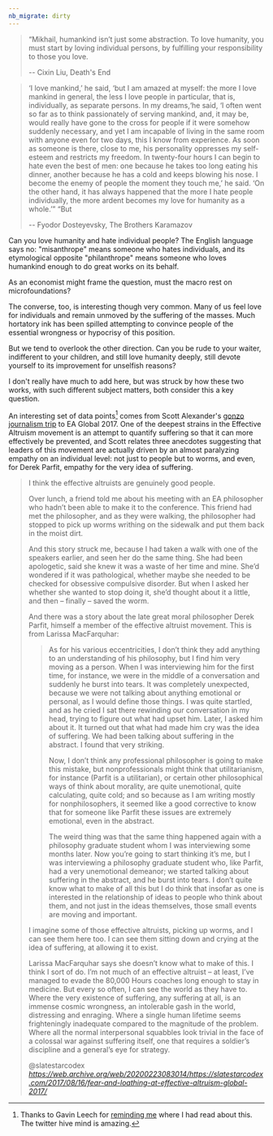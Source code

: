 ```yaml
---
nb_migrate: dirty
---
```


> “Mikhail, humankind isn’t just some abstraction. To love humanity, you must start by loving individual persons, by fulfilling your responsibility to those you love.
>
> -- Cixin Liu, Death's End

> ‘I love mankind,’ he said, ‘but I am amazed at myself: the more I love mankind in general, the less I love people in particular, that is, individually, as separate persons. In my dreams,‘he said, ‘I often went so far as to think passionately of serving mankind, and, it may be, would really have gone to the cross for people if it were somehow suddenly necessary, and yet I am incapable of living in the same room with anyone even for two days, this I know from experience. As soon as someone is there, close to me, his personality oppresses my self-esteem and restricts my freedom. In twenty-four hours I can begin to hate even the best of men: one because he takes too long eating his dinner, another because he has a cold and keeps blowing his nose. I become the enemy of people the moment they touch me,’ he said. ‘On the other hand, it has always happened that the more I hate people individually, the more ardent becomes my love for humanity as a whole.’” “But
> 
> -- Fyodor Dosteyevsky, The Brothers Karamazov

Can you love humanity and hate individual people? The English language says no: "misanthrope" means someone who hates individuals, and its etymological opposite "philanthrope" means someone who loves humankind enough to do great works on its behalf.

As an economist might frame the question, must the macro rest on microfoundations?

The converse, too, is interesting though very common. Many of us feel love for individuals and remain unmoved by the suffering of the masses. Much hortatory ink has been spilled attempting to convince people of the essential wrongness or hypocrisy of this position.

But we tend to overlook the other direction. Can you be rude to your waiter, indifferent to your children, and still love humanity deeply, still devote yourself to its improvement for unselfish reasons?

I don't really have much to add here, but was struck by how these two works, with such different subject matters, both consider this a key question.

An interesting set of data points[^thanks] comes from Scott Alexander's [gonzo journalism trip](https://web.archive.org/web/20200223083014/https://slatestarcodex.com/2017/08/16/fear-and-loathing-at-effective-altruism-global-2017/) to EA Global 2017. One of the deepest strains in the Effective Altruism movement is an attempt to quantify suffering so that it can more effectively be prevented, and Scott relates three anecdotes suggesting that leaders of this movement are actually driven by an almost paralyzing empathy on an individual level: not just to people but to worms, and even, for Derek Parfit, empathy for the very idea of suffering.


<blockquote class="quoteback" darkmode="" data-title="Fear%20And%20Loathing%20At%20Effective%20Altruism%20Global%202017" data-author="@slatestarcodex" cite="https://web.archive.org/web/20200223083014/https://slatestarcodex.com/2017/08/16/fear-and-loathing-at-effective-altruism-global-2017/">
<p>I think the effective altruists are genuinely good people.</p>
<p>Over lunch, a friend told me about his meeting with an EA philosopher who hadn’t been able to make it to the conference. This friend had met the philosopher, and as they were walking, the philosopher had stopped to pick up worms writhing on the sidewalk and put them back in the moist dirt.</p>
<p>And this story struck me, because I had taken a walk with one of the speakers earlier, and seen her do the same thing. She had been apologetic, said she knew it was a waste of her time and mine. She’d wondered if it was pathological, whether maybe she needed to be checked for obsessive compulsive disorder. But when I asked her whether she wanted to stop doing it, she’d thought about it a little, and then – finally – saved the worm.</p>
<p>And there was a story about the late great moral philosopher Derek Parfit, himself a member of the effective altruist movement. This is from Larissa MacFarquhar:</p>
<blockquote><p>As for his various eccentricities, I don’t think they add anything to an understanding of his philosophy, but I find him very moving as a person. When I was interviewing him for the first time, for instance, we were in the middle of a conversation and suddenly he burst into tears. It was completely unexpected, because we were not talking about anything emotional or personal, as I would define those things. I was quite startled, and as he cried I sat there rewinding our conversation in my head, trying to figure out what had upset him. Later, I asked him about it. It turned out that what had made him cry was the idea of suffering. We had been talking about suffering in the abstract. I found that very striking. </p>
<p>Now, I don’t think any professional philosopher is going to make this mistake, but nonprofessionals might think that utilitarianism, for instance (Parfit is a utilitarian), or certain other philosophical ways of think about morality, are quite unemotional, quite calculating, quite cold; and so because as I am writing mostly for nonphilosophers, it seemed like a good corrective to know that for someone like Parfit these issues are extremely emotional, even in the abstract.</p>
<p>The weird thing was that the same thing happened again with a philosophy graduate student whom I was interviewing some months later. Now you’re going to start thinking it’s me, but I was interviewing a philosophy graduate student who, like Parfit, had a very unemotional demeanor; we started talking about suffering in the abstract, and he burst into tears. I don’t quite know what to make of all this but I do think that insofar as one is interested in the relationship of ideas to people who think about them, and not just in the ideas themselves, those small events are moving and important.</p></blockquote>
<p>I imagine some of those effective altruists, picking up worms, and I can see them here too. I can see them sitting down and crying at the idea of suffering, at allowing it to exist.</p>
<p>Larissa MacFarquhar says she doesn’t know what to make of this. I think I sort of do. I’m not much of an effective altruist – at least, I’ve managed to evade the 80,000 Hours coaches long enough to stay in medicine. But every so often, I can see the world as they have to. Where the very existence of suffering, any suffering at all, is an immense cosmic wrongness, an intolerable gash in the world, distressing and enraging. Where a single human lifetime seems frighteningly inadequate compared to the magnitude of the problem. Where all the normal interpersonal squabbles look trivial in the face of a colossal war against suffering itself, one that requires a soldier’s discipline and a general’s eye for strategy.</p>
<footer>@slatestarcodex<cite> <a href="https://web.archive.org/web/20200223083014/https://slatestarcodex.com/2017/08/16/fear-and-loathing-at-effective-altruism-global-2017/">https://web.archive.org/web/20200223083014/https://slatestarcodex.com/2017/08/16/fear-and-loathing-at-effective-altruism-global-2017/</a></cite></footer>
</blockquote><script note="" src="https://cdn.jsdelivr.net/gh/Blogger-Peer-Review/quotebacks@1/quoteback.js"></script>

[^thanks]: Thanks to Gavin Leech for [reminding me](https://twitter.com/gleech8/status/1282434684354539521) where I had read about this. The twitter hive mind is amazing.

